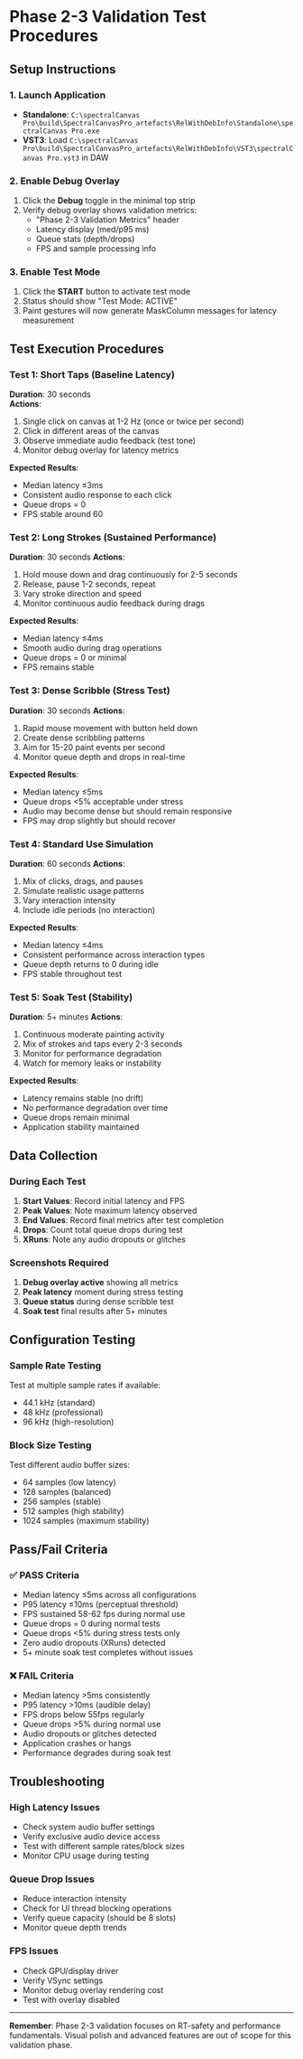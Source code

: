 # Phase 2-3 Validation Test Procedures

## Setup Instructions

### 1. Launch Application
- **Standalone**: `C:\spectralCanvas Pro\build\SpectralCanvasPro_artefacts\RelWithDebInfo\Standalone\spectralCanvas Pro.exe`
- **VST3**: Load `C:\spectralCanvas Pro\build\SpectralCanvasPro_artefacts\RelWithDebInfo\VST3\spectralCanvas Pro.vst3` in DAW

### 2. Enable Debug Overlay
1. Click the **Debug** toggle in the minimal top strip
2. Verify debug overlay shows validation metrics:
   - "Phase 2-3 Validation Metrics" header
   - Latency display (med/p95 ms)  
   - Queue stats (depth/drops)
   - FPS and sample processing info

### 3. Enable Test Mode
1. Click the **START** button to activate test mode
2. Status should show "Test Mode: ACTIVE"
3. Paint gestures will now generate MaskColumn messages for latency measurement

## Test Execution Procedures

### Test 1: Short Taps (Baseline Latency)
**Duration**: 30 seconds  
**Actions**:
1. Single click on canvas at 1-2 Hz (once or twice per second)
2. Click in different areas of the canvas
3. Observe immediate audio feedback (test tone)
4. Monitor debug overlay for latency metrics

**Expected Results**:
- Median latency ≤3ms
- Consistent audio response to each click
- Queue drops = 0
- FPS stable around 60

### Test 2: Long Strokes (Sustained Performance)  
**Duration**: 30 seconds
**Actions**:
1. Hold mouse down and drag continuously for 2-5 seconds
2. Release, pause 1-2 seconds, repeat
3. Vary stroke direction and speed
4. Monitor continuous audio feedback during drags

**Expected Results**:
- Median latency ≤4ms
- Smooth audio during drag operations
- Queue drops = 0 or minimal
- FPS remains stable

### Test 3: Dense Scribble (Stress Test)
**Duration**: 30 seconds
**Actions**:
1. Rapid mouse movement with button held down
2. Create dense scribbling patterns
3. Aim for 15-20 paint events per second
4. Monitor queue depth and drops in real-time

**Expected Results**:
- Median latency ≤5ms  
- Queue drops <5% acceptable under stress
- Audio may become dense but should remain responsive
- FPS may drop slightly but should recover

### Test 4: Standard Use Simulation
**Duration**: 60 seconds
**Actions**:
1. Mix of clicks, drags, and pauses
2. Simulate realistic usage patterns
3. Vary interaction intensity
4. Include idle periods (no interaction)

**Expected Results**:
- Median latency ≤4ms
- Consistent performance across interaction types
- Queue depth returns to 0 during idle
- FPS stable throughout test

### Test 5: Soak Test (Stability)
**Duration**: 5+ minutes
**Actions**:
1. Continuous moderate painting activity
2. Mix of strokes and taps every 2-3 seconds
3. Monitor for performance degradation
4. Watch for memory leaks or instability

**Expected Results**:
- Latency remains stable (no drift)
- No performance degradation over time
- Queue drops remain minimal
- Application stability maintained

## Data Collection

### During Each Test
1. **Start Values**: Record initial latency and FPS
2. **Peak Values**: Note maximum latency observed
3. **End Values**: Record final metrics after test completion
4. **Drops**: Count total queue drops during test
5. **XRuns**: Note any audio dropouts or glitches

### Screenshots Required
1. **Debug overlay active** showing all metrics
2. **Peak latency** moment during stress testing
3. **Queue status** during dense scribble test
4. **Soak test** final results after 5+ minutes

## Configuration Testing

### Sample Rate Testing
Test at multiple sample rates if available:
- 44.1 kHz (standard)
- 48 kHz (professional)  
- 96 kHz (high-resolution)

### Block Size Testing  
Test different audio buffer sizes:
- 64 samples (low latency)
- 128 samples (balanced)
- 256 samples (stable)
- 512 samples (high stability)
- 1024 samples (maximum stability)

## Pass/Fail Criteria

### ✅ PASS Criteria
- Median latency ≤5ms across all configurations
- P95 latency ≤10ms (perceptual threshold)
- FPS sustained 58-62 fps during normal use
- Queue drops = 0 during normal tests
- Queue drops <5% during stress tests only
- Zero audio dropouts (XRuns) detected
- 5+ minute soak test completes without issues

### ❌ FAIL Criteria  
- Median latency >5ms consistently
- P95 latency >10ms (audible delay)
- FPS drops below 55fps regularly
- Queue drops >5% during normal use
- Audio dropouts or glitches detected
- Application crashes or hangs
- Performance degrades during soak test

## Troubleshooting

### High Latency Issues
- Check system audio buffer settings
- Verify exclusive audio device access
- Test with different sample rates/block sizes
- Monitor CPU usage during testing

### Queue Drop Issues  
- Reduce interaction intensity
- Check for UI thread blocking operations
- Verify queue capacity (should be 8 slots)
- Monitor queue depth trends

### FPS Issues
- Check GPU/display driver
- Verify VSync settings
- Monitor debug overlay rendering cost
- Test with overlay disabled

---

**Remember**: Phase 2-3 validation focuses on RT-safety and performance fundamentals. Visual polish and advanced features are out of scope for this validation phase.